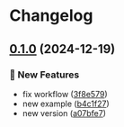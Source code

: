# Changelog

## [0.1.0](https://github.com/GersonRS/example-guto/compare/v0.0.3...v0.1.0) (2024-12-19)


### 🚀 New Features

* fix workflow ([3f8e579](https://github.com/GersonRS/example-guto/commit/3f8e579ed605dc562754b97dc9a10b235ece489e))
* new example ([b4c1f27](https://github.com/GersonRS/example-guto/commit/b4c1f2765ba8888d919c60ed1f0de1f622782acf))
* new version ([a07bfe7](https://github.com/GersonRS/example-guto/commit/a07bfe7117a62f8abdbc2e6ff9cc0560a58ad829))
